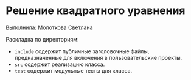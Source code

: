 # Решение квадратного уравнения 

Выполнила: Молоткова Светлана

Раскладка по директориям:

  - `include` содержит публичные заголовочные файлы, предназначенные для
    включения в пользовательские проекты.
  - `src` содержит реализацию класса.
  - `test` содержит модульные тесты для класса.

